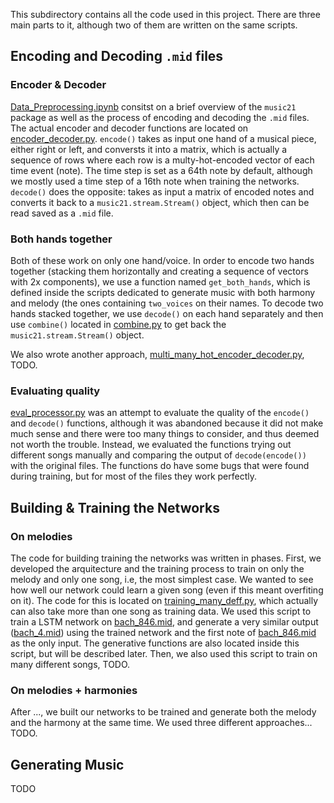 This subdirectory contains all the code used in this project. There are three main parts to it, although two of them are written on the same scripts.

## Encoding and Decoding `.mid` files

### Encoder & Decoder

[Data_Preprocessing.ipynb](Data_Preprocessing.ipynb) consitst on a brief overview of the `music21` package as well as the process of encoding and decoding the `.mid` files. The actual encoder and decoder functions are located on [encoder_decoder.py](encoder_decoder.py). `encode()` takes as input one hand of a musical piece, either right or left, and conversts it into a matrix, which is actually a sequence of rows where each row is a multy-hot-encoded vector of each time event (note). The time step is set as a 64th note by default, although we mostly used a time step of a 16th note when training the networks. `decode()` does the opposite: takes as input a matrix of encoded notes and converts it back to a `music21.stream.Stream()` object, which then can be read saved as a `.mid` file. 

### Both hands together

Both of these work on only one hand/voice. In order to encode two hands together (stacking them horizontally and creating a sequence of vectors with 2x components), we use a function named `get_both_hands`, which is defined inside the scripts dedicated to generate music with both harmony and melody (the ones containing `two_voices` on their names. To decode two hands stacked together, we use `decode()` on each hand separately and then use `combine()` located in [combine.py](combine.py) to get back the `music21.stream.Stream()` object.

We also wrote another approach, [multi_many_hot_encoder_decoder.py](multi_many_hot_encoder_decoder.py), TODO.

### Evaluating quality

[eval_processor.py](eval_processor.py) was an attempt to evaluate the quality of the `encode()` and `decode()` functions, although it was abandoned because it did not make much sense and there were too many things to consider, and thus deemed not worth the trouble. Instead, we evaluated the functions trying out different songs manually and comparing the output of `decode(encode())` with the original files. The functions do have some bugs that were found during training, but for most of the files they work perfectly.

## Building & Training the Networks

### On melodies

The code for building training the networks was written in phases. First, we developed the arquitecture and the training process to train on only the melody and only one song, i.e, the most simplest case. We wanted to see how well our network could learn a given song (even if this meant overfiting on it). The code for this is located on [training_many_deff.py](training_many_deff.py), which actually can also take more than one song as training data. We used this script to train a LSTM network on [bach_846.mid](data/classical/bach/unknown/bach_846.mid), and generate a very similar output ([bach_4.mid](bach_4.mid)) using the trained network and the first note of [bach_846.mid](data/classical/bach/unknown/bach_846.mid) as the only input. The generative functions are also located inside this script, but will be described later. Then, we also used this script to train on many different songs, TODO.

### On melodies + harmonies

After ..., we built our networks to be trained and generate both the melody and the harmony at the same time. We used three different approaches... TODO.

## Generating Music

TODO 